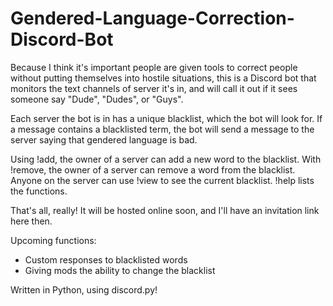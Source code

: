 # Gendered-Language-Correction-Discord-Bot

Because I think it's important people are given tools to correct people without putting themselves into hostile situations, this is a Discord bot that monitors the text channels of server it's in, and will call it out if it sees someone say "Dude", "Dudes", or "Guys".

Each server the bot is in has a unique blacklist, which the bot will look for. If a message contains a blacklisted term, the bot will send a message to the server saying that gendered language is bad.

Using !add, the owner of a server can add a new word to the blacklist. With !remove, the owner of a server can remove a word from the blacklist. Anyone on the server can use !view to see the current blacklist. !help lists the functions.

That's all, really! It will be hosted online soon, and I'll have an invitation link here then.

Upcoming functions:
 - Custom responses to blacklisted words
 - Giving mods the ability to change the blacklist

Written in Python, using discord.py!

